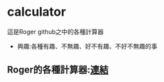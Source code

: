 # calculator

這是Roger github之中的各種計算器
* 興趣:各種有趣、不無趣、好不有趣、不好不無趣的事

## Roger的各種計算器:[連結](https://rogerphysical.github.io/calculator/index.html)
